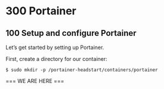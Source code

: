 # 300 Portainer

## 100 Setup and configure Portainer

Let’s get started by setting up Portainer.

First, create a directory for our container:

```
$ sudo mkdir -p /portainer-headstart/containers/portainer
```

=== WE ARE HERE ===
